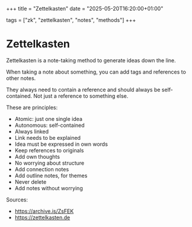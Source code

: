 +++
title = "Zettelkasten"
date = "2025-05-20T16:20:00+01:00"

tags = ["zk", "zettelkasten", "notes", "methods"]
+++

# Zettelkasten

Zettelkasten is a note-taking method to generate ideas down the line.

When taking a note about something, you can add tags and references to other notes.

They always need to contain a reference and should always be self-contained. Not just a reference to something else.

These are principles:

- Atomic: just one single idea
- Autonomous: self-contained
- Always linked
- Link needs to be explained
- Idea must be expressed in own words
- Keep references to originals
- Add own thoughts
- No worrying about structure
- Add connection notes
- Add outline notes, for themes
- Never delete
- Add notes without worrying

Sources: 

- https://archive.is/ZsFEK
- https://zettelkasten.de
